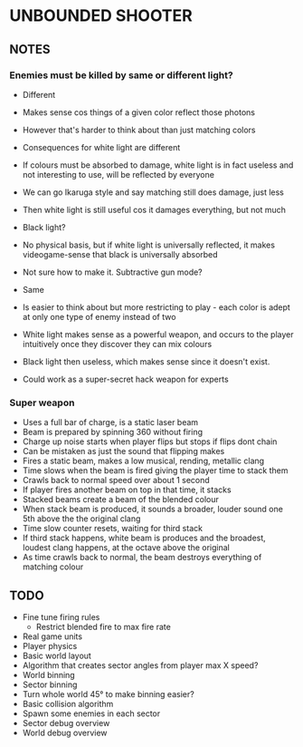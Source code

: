 
# UNBOUNDED SHOOTER

## NOTES

### Enemies must be killed by same or different light?

- Different
 - Makes sense cos things of a given color reflect those photons
 - However that's harder to think about than just matching colors
 - Consequences for white light are different
  - If colours must be absorbed to damage, white light is in fact useless
    and not interesting to use, will be reflected by everyone
   - We can go Ikaruga style and say matching still does damage, just less
   - Then white light is still useful cos it damages everything, but not much
 - Black light?
  - No physical basis, but if white light is universally reflected, it makes
    videogame-sense that black is universally absorbed
  - Not sure how to make it. Subtractive gun mode?

- Same
 - Is easier to think about but more restricting to play - each color is
   adept at only one type of enemy instead of two
 - White light makes sense as a powerful weapon, and occurs to the player
   intuitively once they discover they can mix colours
 - Black light then useless, which makes sense since it doesn't exist.
  - Could work as a super-secret hack weapon for experts


### Super weapon

- Uses a full bar of charge, is a static laser beam
- Beam is prepared by spinning 360 without firing
- Charge up noise starts when player flips but stops if flips dont chain
- Can be mistaken as just the sound that flipping makes
- Fires a static beam, makes a low musical, rending, metallic clang
- Time slows when the beam is fired giving the player time to stack them
- Crawls back to normal speed over about 1 second
- If player fires another beam on top in that time, it stacks
 - Stacked beams create a beam of the blended colour
 - When stack beam is produced, it sounds a broader, louder sound one 5th above the
  the original clang
- Time slow counter resets, waiting for third stack
- If third stack happens, white beam is produces and the broadest, loudest
 clang happens, at the octave above the original
- As time crawls back to normal, the beam destroys everything of matching
 colour


## TODO

- Fine tune firing rules
  - Restrict blended fire to max fire rate
- Real game units
- Player physics
- Basic world layout
- Algorithm that creates sector angles from player max X speed?
- World binning
- Sector binning
- Turn whole world 45° to make binning easier?
- Basic collision algorithm
- Spawn some enemies in each sector
- Sector debug overview
- World debug overview

